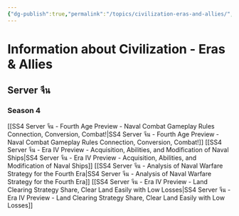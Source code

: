 ```yaml
---
{"dg-publish":true,"permalink":"/topics/civilization-eras-and-allies/","tags":["topic"]}
---
```


# Information about Civilization - Eras & Allies

## Server จีน

### Season 4
[[SS4 Server จีน - Fourth Age Preview - Naval Combat Gameplay Rules Connection, Conversion, Combat!\|SS4 Server จีน - Fourth Age Preview - Naval Combat Gameplay Rules Connection, Conversion, Combat!]]
[[SS4 Server จีน - Era IV Preview - Acquisition, Abilities, and Modification of Naval Ships\|SS4 Server จีน - Era IV Preview - Acquisition, Abilities, and Modification of Naval Ships]]
[[SS4 Server จีน - Analysis of Naval Warfare Strategy for the Fourth Era\|SS4 Server จีน - Analysis of Naval Warfare Strategy for the Fourth Era]]
[[SS4 Server จีน - Era IV Preview - Land Clearing Strategy Share, Clear Land Easily with Low Losses\|SS4 Server จีน - Era IV Preview - Land Clearing Strategy Share, Clear Land Easily with Low Losses]]
